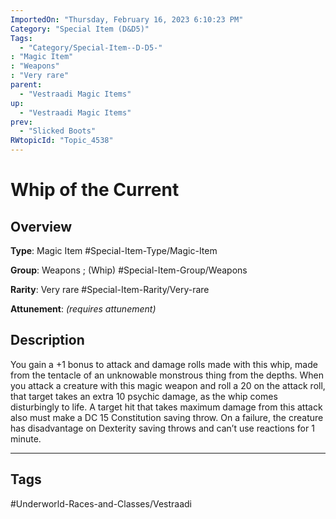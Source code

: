 ```yaml
---
ImportedOn: "Thursday, February 16, 2023 6:10:23 PM"
Category: "Special Item (D&D5)"
Tags:
  - "Category/Special-Item--D-D5-"
: "Magic Item"
: "Weapons"
: "Very rare"
parent:
  - "Vestraadi Magic Items"
up:
  - "Vestraadi Magic Items"
prev:
  - "Slicked Boots"
RWtopicId: "Topic_4538"
---
```

# Whip of the Current
## Overview
**Type**: Magic Item
#Special-Item-Type/Magic-Item

**Group**: Weapons ; (Whip)
#Special-Item-Group/Weapons

**Rarity**: Very rare
#Special-Item-Rarity/Very-rare

**Attunement**: *(requires attunement)*

## Description
You gain a +1 bonus to attack and damage rolls made with this whip, made from the tentacle of an unknowable monstrous thing from the depths. When you attack a creature with this magic weapon and roll a 20 on the attack roll, that target takes an extra 10 psychic damage, as the whip comes disturbingly to life. A target hit that takes maximum damage from this attack also must make a DC 15 Constitution saving throw. On a failure, the creature has disadvantage on Dexterity saving throws and can’t use reactions for 1 minute.


---
## Tags
#Underworld-Races-and-Classes/Vestraadi


